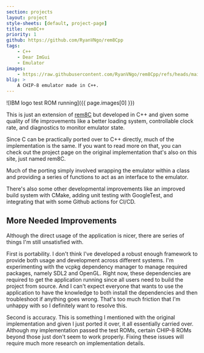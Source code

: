 ```yaml
---
section: projects
layout: project
style-sheets: [default, project-page]
title: rem8C++
priority: 1
github: https://github.com/RyanVNgo/rem8Cpp
tags:
    - C++
    - Dear ImGui
    - Emulator
images:
    - https://raw.githubusercontent.com/RyanVNgo/rem8Cpp/refs/heads/main/images/IBM_test.png
blip: >
    A CHIP-8 emulator made in C++.
---
```


![IBM logo test ROM running]({{ page.images[0] }})

This is just an extension of [rem8C](https://github.com/RyanVNgo/rem8C) but developed in C++
and given some quality of life improvements like a better loading system, controllable
clock rate, and diagnostics to monitor emulator state. 

Since C can be practically ported over to C++ directly, much of the implementation is the same.
If you want to read more on that, you can check out the project page on the original implementation
that's also on this site, just named rem8C.

Much of the porting simply involved wrapping the emulator within a class and providing a series of
functions to act as an interface to the emulator.

There's also some other developmental improvements like an improved build system with CMake, adding
unit testing with GoogleTest, and integrating that with some Github actions for CI/CD.


## More Needed Improvements

Although the direct usage of the application is nicer, there are series of things I'm still unsatisfied with.

First is portability. I don't think I've developed a robust enough framework to provide both usage and 
development across different systems. I'm experimenting with the vcpkg dependency manager to manage 
required packages, namely SDL2 and OpenGL. Right now, these dependencies are required to get the application
running since all users need to build the project from source. And I can't expect everyone that wants
to use the application to have the knowledge to both install the dependencies and then troubleshoot if
anything goes wrong. That's too much friction that I'm unhappy with so I definitely want to resolve this.

Second is accuracy. This is something I mentioned with the original implementation and given I just ported
it over, it all essentially carried over. Although my implementation passed the test ROMs, certain CHIP-8
ROMs beyond those just don't seem to work properly. Fixing these issues will require much more research
on implementation details.


